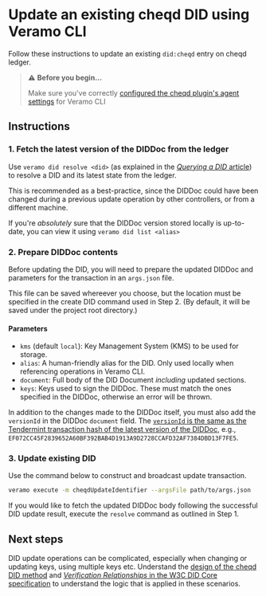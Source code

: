 # Update an existing cheqd DID using Veramo CLI

Follow these instructions to update an existing `did:cheqd` entry on cheqd ledger.

> ⚠️ **Before you begin...**
>
> Make sure you've correctly [configured the cheqd plugin's agent settings](../setup-cli.md) for Veramo CLI

## Instructions

### 1. Fetch the latest version of the DIDDoc from the ledger

Use `veramo did resolve <did>` (as explained in the [*Querying a DID* article](query-did.md)) to resolve a DID and its latest state from the ledger.

This is recommended as a best-practice, since the DIDDoc could have been changed during a previous update operation by other controllers, or from a different machine.

If you're *absolutely* sure that the DIDDoc version stored locally is up-to-date, you can view it using `veramo did list <alias>`

### 2. Prepare DIDDoc contents

Before updating the DID, you will need to prepare the updated DIDDoc and parameters for the transaction in an `args.json` file.

This file can be saved whereever you choose, but the location must be specified in the create DID command used in Step 2. (By default, it will be saved under the project root directory.)

#### Parameters

* `kms` (default `local`): Key Management System (KMS) to be used for storage.
* `alias`: A human-friendly alias for the DID. Only used locally when referencing operations in Veramo CLI.
* `document`: Full body of the DID Document *including* updated sections.
* `keys`: Keys used to sign the DIDDoc. These must match the ones specified in the DIDDoc, otherwise an error will be thrown.

In addition to the changes made to the DIDDoc itself, you must also add the `versionId` in the DIDDoc `document` field. The [`versionId` is the same as the Tendermint transaction hash of the latest version of the DIDDoc](https://docs.cheqd.io/node/architecture/adr-list/adr-002-cheqd-did-method), e.g., `EF072CC45F2839652A60BF392BAB4D1913A9D2728CCAFD32AF7384DBD13F7FE5`.

### 3. Update existing DID

Use the command below to construct and broadcast update transaction.

```bash
veramo execute -m cheqdUpdateIdentifier --argsFile path/to/args.json
```

If you would like to fetch the updated DIDDoc body following the successful DID update result, execute the `resolve` command as outlined in Step 1.

## Next steps

DID update operations can be complicated, especially when changing or updating keys, using multiple keys etc. Understand the [design of the cheqd DID method](https://docs.cheqd.io/node/architecture/adr-list/adr-002-cheqd-did-method) and [*Verification Relationships* in the W3C DID Core specification](https://w3c.github.io/did-core/#verification-relationships) to understand the logic that is applied in these scenarios.
